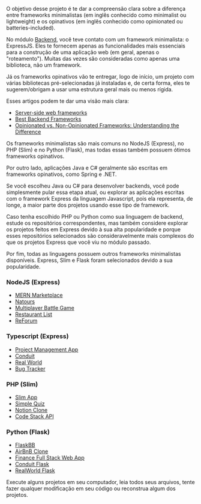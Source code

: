 O objetivo desse projeto é te dar a compreensão clara sobre a diferença entre frameworks minimalistas (em inglês conhecido como minimalist ou lightweight) e os opinativos (em inglês conhecido como opinionated ou batteries-included).

No módulo [Backend](../back/api.md), você teve contato com um framework minimalista: o ExpressJS. Eles te fornecem apenas as funcionalidades mais essenciais para a construção de uma aplicação web (em geral, apenas o "roteamento"). Muitas das vezes são consideradas como apenas uma biblioteca, não um framework.

Já os frameworks opinativos vão te entregar, logo de início, um projeto com várias bibliotecas pré-selecionadas já instaladas e, de certa forma, eles te sugerem/obrigam a usar uma estrutura geral mais ou menos rígida.

Esses artigos podem te dar uma visão mais clara:  
- [Server-side web frameworks](https://developer.mozilla.org/en-US/docs/Learn_web_development/Extensions/Server-side/First_steps/Web_frameworks)  
- [Best Backend Frameworks](https://5ly.co/blog/best-backend-frameworks/)  
- [Opinionated vs. Non-Opinionated Frameworks: Understanding the Difference](https://dev.to/muhammadmedhat/opinionated-vs-non-opinionated-frameworks-understanding-the-difference-2379)

Os frameworks minimalistas são mais comuns no NodeJS (Express), no PHP (Slim) e no Python (Flask), mas todas essas também possuem ótimos frameworks opinativos.

Por outro lado, aplicações Java e C# geralmente são escritas em frameworks opinativos, como Spring e .NET.

Se você escolheu Java ou C# para desenvolver backends, você pode simplesmente pular essa etapa atual, ou explorar as aplicações escritas com o framework Express da linguagem Javascript, pois ela representa, de longe, a maior parte dos projetos usando esse tipo de framework.

Caso tenha escolhido PHP ou Python como sua linguagem de backend, estude os repositórios correspondentes, mas também considere explorar os projetos feitos em Express devido à sua alta popularidade e porque esses repositórios selecionados são consideravelmente mais complexos do que os projetos Express que você viu no módulo passado.

Por fim, todas as linguagens possuem outros frameworks minimalistas disponíveis. Express, Slim e Flask foram selecionados devido a sua popularidade.

### **NodeJS (Express)**
- [MERN Marketplace](https://github.com/shamahoque/mern-marketplace)
- [Natours](https://github.com/lgope/Natours)
- [Multiplayer Battle Game](https://github.com/ruiwenge2/MultiplayerBattleGame)
- [Restaurant List](https://github.com/smallpaes/restaurant-list-v3)
- [ReForum](https://github.com/proshoumma/ReForum)

### **Typescript (Express)**
- [Project Management App](https://github.com/SashenJayathilaka/Project-Management-App)
- [Conduit](https://github.com/MacklinEngineering/Conduit/tree/main)
- [Real World](https://github.com/SeuRonao/realworld-express-prisma)
- [Bug Tracker](https://github.com/amand33p/bug-tracker)

### **PHP (Slim)**
- [Slim App](https://github.com/bradtraversy/slimapp)
- [Simple Quiz](https://github.com/WillyJimmyDev/simple-quiz)
- [Notion Clone](https://github.com/SENESO/notion-clone)
- [Code Stack API](https://github.com/eugenemartinez/code-stack-api)

### **Python (Flask)**
- [FlaskBB](https://github.com/flaskbb/flaskbb)
- [AirBnB Clone](https://github.com/jzamora5/AirBnB_clone_v4)
- [Finance Full Stack Web App](https://github.com/JacobGrisham/Finance-Full-Stack-Web-App-using-Flask-and-SQL)
- [Conduit Flask](https://github.com/shivaylamba/conduit-flask)
- [RealWorld Flask](https://github.com/mhegelheimer/realworld-flask)

Execute alguns projetos em seu computador, leia todos seus arquivos, tente fazer qualquer modificação em seu código ou reconstrua algum dos projetos.

